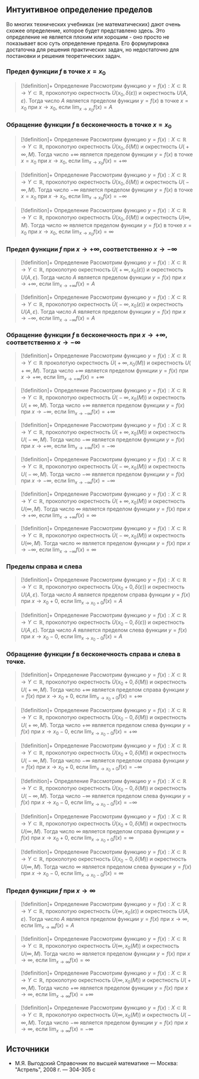 ## Интуитивное определение пределов 
Во многих технических учебниках (не математических) дают очень схожее определение, которое будет представлено здесь. Это определение не является плохим или хорошим - оно просто не показывает всю суть определение предела. Его формулировка достаточна для решения практических задач, но недостаточно для постановки и решения теоретических задач. 

### Предел функции $f$ в точке $x=x_0$
> [!definition]+ Определение
> Рассмотрим функцию $y=f(x):X \subset \mathbb{R}\rightarrow Y \subset \mathbb{R}$, проколотую окрестность $\dot U\big(x_0, \delta(\varepsilon)\big)$ и окрестность $U\big(A, \varepsilon\big)$. Тогда число $A$ является пределом функции $y = f(x)$ в точке $x=x_0$ при $x \to x_0$, если $\displaystyle\lim_{x \to x_0} f(x) = A$

### Обращение функции $f$ в бесконечность в точке $x=x_0$ 
> [!definition]+ Определение
> Рассмотрим функцию $y=f(x):X \subset \mathbb{R}\rightarrow Y \subset \mathbb{R}$, проколотую окрестность $\dot U\big(x_0, \delta(M)\big)$ и окрестность $U\big(+\infty, M\big)$. Тогда число $+\infty$ является пределом функции $y = f(x)$ в точке $x=x_0$ при $x \to x_0$, если $\displaystyle\lim_{x \to x_0} f(x) = +\infty$ 

> [!definition]+ Определение
> Рассмотрим функцию $y=f(x):X \subset \mathbb{R}\rightarrow Y \subset \mathbb{R}$, проколотую окрестность $\dot U\big(x_0, \delta(M)\big)$ и окрестность $U\big(-\infty, M\big)$. Тогда число $-\infty$ является пределом функции $y = f(x)$ в точке $x=x_0$ при $x \to x_0$, если $\displaystyle\lim_{x \to x_0} f(x) = -\infty$ 

> [!definition]+ Определение
> Рассмотрим функцию $y=f(x):X \subset \mathbb{R}\rightarrow Y \subset \mathbb{R}$, проколотую окрестность $\dot U\big(x_0, \delta(M)\big)$ и окрестность $U\big(\infty, M\big)$. Тогда число $\infty$ является пределом функции $y = f(x)$ в точке $x=x_0$ при $x \to x_0$, если $\displaystyle\lim_{x \to x_0} f(x) = \infty$ 

### Предел функции $f$ при $x \to + \infty$, соответственно $x \to - \infty$
> [!definition]+ Определение
> Рассмотрим функцию $y=f(x):X \subset \mathbb{R}\rightarrow Y \subset \mathbb{R}$, проколотую окрестность $\dot U\big(+\infty, x_0(\varepsilon)\big)$ и окрестность $U\big(A, \varepsilon\big)$. Тогда число $A$ является пределом функции $y = f(x)$ при $x \to + \infty$, если $\displaystyle\lim_{x \to +\infty} f(x) = A$ 

> [!definition]+ Определение
> Рассмотрим функцию $y=f(x):X \subset \mathbb{R}\rightarrow Y \subset \mathbb{R}$, проколотую окрестность $\dot U\big(-\infty, x_0(\varepsilon)\big)$ и окрестность $U\big(A, \varepsilon\big)$. Тогда число $A$ является пределом функции $y = f(x)$ при $x \to - \infty$, если $\displaystyle\lim_{x \to -\infty} f(x) = A$ 

### Обращение функции $f$ в бесконечность при $x \to + \infty$, соответственно $x \to - \infty$
> [!definition]+ Определение
> Рассмотрим функцию $y=f(x):X \subset \mathbb{R}\rightarrow Y \subset \mathbb{R}$ проколотую окрестность $\dot U\big(+\infty, x_0(M)\big)$ и окрестность $U\big(+\infty, M\big)$. Тогда число $+\infty$ является пределом функции $y = f(x)$ при $x \to +\infty$, если $\displaystyle\lim_{x \to +\infty} f(x) = +\infty$  

> [!definition]+ Определение
> Рассмотрим функцию $y=f(x):X \subset \mathbb{R}\rightarrow Y \subset \mathbb{R}$, проколотую окрестность $\dot U\big(-\infty, x_0(M)\big)$ и окрестность $U\big(+\infty, M\big)$. Тогда число $+\infty$ является пределом функции $y = f(x)$ при $x \to -\infty$, если $\displaystyle\lim_{x \to -\infty} f(x) = +\infty$   

> [!definition]+ Определение
> Рассмотрим функцию $y=f(x):X \subset \mathbb{R}\rightarrow Y \subset \mathbb{R}$, проколотую окрестность $\dot U\big(+\infty, x_0(M)\big)$ и окрестность $U\big(-\infty, M\big)$. Тогда число $-\infty$ является пределом функции $y = f(x)$ при $x \to +\infty$, если $\displaystyle\lim_{x \to +\infty} f(x) = -\infty$   

> [!definition]+ Определение
> Рассмотрим функцию $y=f(x):X \subset \mathbb{R}\rightarrow Y \subset \mathbb{R}$, проколотую окрестность $\dot U\big(-\infty, x_0(M)\big)$ и окрестность $U\big(-\infty, M\big)$. Тогда число $-\infty$ является пределом функции $y = f(x)$ при $x \to -\infty$, если $\displaystyle\lim_{x \to -\infty} f(x) = -\infty$   

> [!definition]+ Определение
> Рассмотрим функцию $y=f(x):X \subset \mathbb{R}\rightarrow Y \subset \mathbb{R}$, проколотую окрестность $\dot U\big(+\infty, x_0(M)\big)$ и окрестность $U\big(\infty, M\big)$. Тогда число $\infty$ является пределом функции $y = f(x)$ при $x \to +\infty$, если $\displaystyle\lim_{x \to +\infty} f(x) = \infty$   

> [!definition]+ Определение
> Рассмотрим функцию $y=f(x):X \subset \mathbb{R}\rightarrow Y \subset \mathbb{R}$, проколотую окрестность $\dot U\big(-\infty, x_0(M)\big)$ и окрестность $U\big(\infty, M\big)$. Тогда число $\infty$ является пределом функции $y = f(x)$ при $x \to -\infty$, если $\displaystyle\lim_{x \to -\infty} f(x) = \infty$ 

### Пределы справа и слева
> [!definition]+ Определение
> Рассмотрим функцию $y=f(x):X \subset \mathbb{R}\rightarrow Y \subset \mathbb{R}$, проколотую окрестность $\dot U\big(x_0+0, \delta(\varepsilon)\big)$ и окрестность $U\big(A, \varepsilon\big)$. Тогда число $A$ является пределом справа функции $y = f(x)$ при $x \to x_0 + 0$, если $\displaystyle\lim_{x \to x_0 + 0} f(x) = A$

> [!definition]+ Определение
> Рассмотрим функцию $y=f(x):X \subset \mathbb{R}\rightarrow Y \subset \mathbb{R}$, проколотую окрестность $\dot U\big(x_0-0, \delta(\varepsilon)\big)$ и окрестность $U\big(A, \varepsilon\big)$. Тогда число $A$ является пределом слева функции $y = f(x)$ при $x \to x_0 - 0$, если $\displaystyle\lim_{x \to x_0 - 0} f(x) = A$

### Обращение функции $f$ в бесконечность справа и слева в точке. 
> [!definition]+ Определение
> Рассмотрим функцию $y=f(x):X \subset \mathbb{R}\rightarrow Y \subset \mathbb{R}$, проколотую окрестность $\dot U\big(x_0+0, \delta(M)\big)$ и окрестность $U\big(+\infty, M\big)$. Тогда число $+\infty$ является пределом справа функции $y = f(x)$ при $x \to x_0 + 0$, если $\displaystyle\lim_{x \to x_0 + 0} f(x) = +\infty$

> [!definition]+ Определение
> Рассмотрим функцию $y=f(x):X \subset \mathbb{R}\rightarrow Y \subset \mathbb{R}$, проколотую окрестность $\dot U\big(x_0-0, \delta(M)\big)$ и окрестность $U\big(+\infty, M\big)$. Тогда число $+\infty$ является пределом слева функции $y = f(x)$ при $x \to x_0 - 0$, если $\displaystyle\lim_{x \to x_0 - 0} f(x) = +\infty$

> [!definition]+ Определение
> Рассмотрим функцию $y=f(x):X \subset \mathbb{R}\rightarrow Y \subset \mathbb{R}$, проколотую окрестность $\dot U\big(x_0+0, \delta(M)\big)$ и окрестность $U\big(-\infty, M\big)$. Тогда число $-\infty$ является пределом справа функции $y = f(x)$ при $x \to x_0 + 0$, если $\displaystyle\lim_{x \to x_0 + 0} f(x) = -\infty$

> [!definition]+ Определение
> Рассмотрим функцию $y=f(x):X \subset \mathbb{R}\rightarrow Y \subset \mathbb{R}$, проколотую окрестность $\dot U\big(x_0-0, \delta(M)\big)$ и окрестность $U\big(-\infty, M\big)$. Тогда число $-\infty$ является пределом слева функции $y = f(x)$ при $x \to x_0 - 0$, если $\displaystyle\lim_{x \to x_0 - 0} f(x) = -\infty$

> [!definition]+ Определение
> Рассмотрим функцию $y=f(x):X \subset \mathbb{R}\rightarrow Y \subset \mathbb{R}$, проколотую окрестность $\dot U\big(x_0+0, \delta(M)\big)$ и окрестность $U\big(\infty, M\big)$. Тогда число $\infty$ является пределом справа функции $y = f(x)$ при $x \to x_0 + 0$, если $\displaystyle\lim_{x \to x_0 + 0} f(x) = \infty$

> [!definition]+ Определение
> Рассмотрим функцию $y=f(x):X \subset \mathbb{R}\rightarrow Y \subset \mathbb{R}$, проколотую окрестность $\dot U\big(x_0-0, \delta(M)\big)$ и окрестность $U\big(\infty, M\big)$. Тогда число $\infty$ является пределом слева функции $y = f(x)$ при $x \to x_0 - 0$, если $\displaystyle\lim_{x \to x_0 - 0} f(x) = \infty$

### Предел функции $f$ при $x \to \infty$
> [!definition]+ Определение
> Рассмотрим функцию $y=f(x):X \subset \mathbb{R}\rightarrow Y \subset \mathbb{R}$, проколотую окрестность $\dot U\big(\infty, x_0(\varepsilon)\big)$ и окрестность $U\big(A, \varepsilon\big)$. Тогда число $A$ является пределом функции $y = f(x)$ при $x \to \infty$, если $\displaystyle\lim_{x \to \infty} f(x) = A$ 

> [!definition]+ Определение
> Рассмотрим функцию $y=f(x):X \subset \mathbb{R}\rightarrow Y \subset \mathbb{R}$, проколотую окрестность $\dot U\big(\infty, x_0(M)\big)$ и окрестность $U\big(\infty, M\big)$. Тогда число $\infty$ является пределом функции $y = f(x)$ при $x \to \infty$, если $\displaystyle\lim_{x \to \infty} f(x) = \infty$   

> [!definition]+ Определение
> Рассмотрим функцию $y=f(x):X \subset \mathbb{R}\rightarrow Y \subset \mathbb{R}$, проколотую окрестность $\dot U\big(\infty, x_0(M)\big)$ и окрестность $U\big(+\infty, M\big)$. Тогда число $+\infty$ является пределом функции $y = f(x)$ при $x \to \infty$, если $\displaystyle\lim_{x \to \infty} f(x) = +\infty$ 

> [!definition]+ Определение
> Рассмотрим функцию $y=f(x):X \subset \mathbb{R}\rightarrow Y \subset \mathbb{R}$, проколотую окрестность $\dot U\big(\infty, x_0(M)\big)$ и окрестность $U\big(-\infty, M\big)$. Тогда число $-\infty$ является пределом функции $y = f(x)$ при $x \to \infty$, если $\displaystyle\lim_{x \to \infty} f(x) = -\infty$   

## Источники
* М.Я. Выгодский Справочник по высшей математике — Москва: "Астрель", 2008 г. — 304-305 с